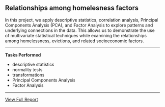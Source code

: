 ## Relationships among homelesness factors  

In this project, we apply descriptive statistics, correlation analysis, Principal Components Analysis (PCA), and Factor Analysis to explore patterns and underlying connections in the data. This allows us to demonstrate the use of multivariate statistical techniques while examining the relationships among homelessness, evictions, and related socioeconomic factors.


---

**Tasks Performed**  
- descriptive statistics
- normality tests
- transformations
- Principal Components Analysis
- Factor Analysis

---  

[View Full Report](https://duranmendez.github.io/homelessness-factors/SAS_Project.pdf)
